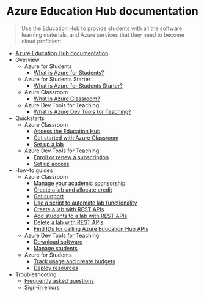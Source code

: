 # Azure Education Hub documentation
> Use the Education Hub to provide students with all the software, learning materials, and Azure services that they need to become cloud proficient.
  - [Azure Education Hub documentation](https://learn.microsoft.com/en-us/azure/education-hub/)
  - Overview
    - Azure for Students
      - [What is Azure for Students?](https://learn.microsoft.com/en-us/azure/education-hub/about-azure-for-students)
    - Azure for Students Starter
      - [What is Azure for Students Starter?](https://learn.microsoft.com/en-us/azure/education-hub/about-azure-for-students-starter)
    - Azure Classroom
      - [What is Azure Classroom?](https://learn.microsoft.com/en-us/azure/education-hub/about-education-hub)
    - Azure Dev Tools for Teaching
      - [What is Azure Dev Tools for Teaching?](https://learn.microsoft.com/en-us/azure/education-hub/azure-dev-tools-teaching/about-program)
  - Quickstarts
    - Azure Classroom
      - [Access the Education Hub](https://learn.microsoft.com/en-us/azure/education-hub/access-education-hub)
      - [Get started with Azure Classroom](https://learn.microsoft.com/en-us/azure/education-hub/get-started-education-hub)
      - [Set up a lab](https://learn.microsoft.com/en-us/azure/education-hub/set-up-lab)
    - Azure Dev Tools for Teaching
      - [Enroll or renew a subscription](https://learn.microsoft.com/en-us/azure/education-hub/azure-dev-tools-teaching/enroll-renew-subscription)
      - [Set up access](https://learn.microsoft.com/en-us/azure/education-hub/azure-dev-tools-teaching/set-up-access)
  - How-to guides
    - Azure Classroom
      - [Manage your academic sponsorship](https://learn.microsoft.com/en-us/azure/education-hub/hub-overview-page)
      - [Create a lab and allocate credit](https://learn.microsoft.com/en-us/azure/education-hub/create-assignment-allocate-credit)
      - [Get support](https://learn.microsoft.com/en-us/azure/education-hub/educator-service-desk)
      - [Use a script to automate lab functionality](https://learn.microsoft.com/en-us/azure/education-hub/full-api-script)
      - [Create a lab with REST APIs](https://learn.microsoft.com/en-us/azure/education-hub/create-lab-education-hub)
      - [Add students to a lab with REST APIs](https://learn.microsoft.com/en-us/azure/education-hub/add-student-api)
      - [Delete a lab with REST APIs](https://learn.microsoft.com/en-us/azure/education-hub/delete-lab-education-hub-apis)
      - [Find IDs for calling Azure Education Hub APIs](https://learn.microsoft.com/en-us/azure/education-hub/find-ids)
    - Azure Dev Tools for Teaching
      - [Download software](https://learn.microsoft.com/en-us/azure/education-hub/azure-dev-tools-teaching/download-software)
      - [Manage students](https://learn.microsoft.com/en-us/azure/education-hub/azure-dev-tools-teaching/manage-students)
    - Azure for Students
      - [Track usage and create budgets](https://learn.microsoft.com/en-us/azure/education-hub/navigate-costs)
      - [Deploy resources](https://learn.microsoft.com/en-us/azure/education-hub/deploy-resources-azure-for-students)
  - Troubleshooting
    - [Frequently asked questions](https://learn.microsoft.com/en-us/azure/education-hub/faq)
    - [Sign-in errors](https://learn.microsoft.com/en-us/azure/education-hub/azure-dev-tools-teaching/troubleshoot-login)
